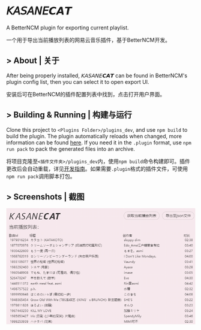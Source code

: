 # 𝘒𝘈𝘚𝘈𝘕𝘌𝘾𝘼𝙏

A BetterNCM plugin for exporting current playlist.

一个用于导出当前播放列表的网易云音乐插件，基于BetterNCM开发。

## > About | 关于
After being properly installed, 𝘒𝘈𝘚𝘈𝘕𝘌𝘾𝘼𝙏 can be found in BetterNCM's plugin config list, then you can select it to open export UI.

安装后可在BetterNCM的插件配置列表中找到，点击打开用户界面。

## > Building & Running | 构建与运行
Clone this project to `<Plugins Folder>/plugins_dev`, and use `npm build` to build the plugin. The plugin automatically reloads when changed, more information can be found [here](https://github.com/std-microblock/BetterNCM/wiki/%E5%88%9B%E5%BB%BA%E7%AC%AC%E4%B8%80%E4%B8%AA%E6%8F%92%E4%BB%B6). If you need it in the `.plugin` format, use `npm run pack` to pack the generated files into an archive.

将项目克隆至`<插件文件夹>/plugins_dev`内，使用`npm build`命令构建即可。插件更改后会自动重载，详见[开发指南](https://github.com/std-microblock/BetterNCM/wiki/%E5%88%9B%E5%BB%BA%E7%AC%AC%E4%B8%80%E4%B8%AA%E6%8F%92%E4%BB%B6)。如果需要`.plugin`格式的插件文件，可使用`npm run pack`调用脚本打包。

## > Screenshots | 截图
![Preview](preview.png)